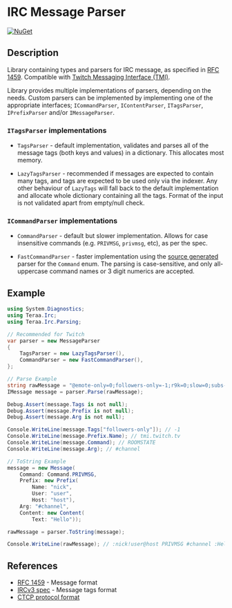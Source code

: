 # IRC Message Parser

[![NuGet](https://img.shields.io/nuget/v/Teraa.IrcMessageParser?label=NuGet&logo=nuget&color=blue)](https://www.nuget.org/packages/Teraa.IrcMessageParser/)

## Description
Library containing types and parsers for IRC message, as specified in [RFC 1459](https://datatracker.ietf.org/doc/html/rfc1459#section-2.3.1).
Compatible with [Twitch Messaging Interface (TMI)](https://dev.twitch.tv/docs/irc).

Library provides multiple implementations of parsers, depending on the needs.
Custom parsers can be implemented by implementing one of the appropriate interfaces; `ICommandParser`, `IContentParser`, `ITagsParser`, `IPrefixParser` and/or `IMessageParser`.
### `ITagsParser` implementations
- `TagsParser` - default implementation, validates and parses all of the message tags (both keys and values) in a dictionary.
This allocates most memory.

- `LazyTagsParser` - recommended if messages are expected to contain many tags, and tags are expected to be used only via the indexer.
Any other behaviour of `LazyTags` will fall back to the default implementation and allocate whole dictionary containing all the tags.
Format of the input is not validated apart from empty/null check.

### `ICommandParser` implementations

- `CommandParser` - default but slower implementation.
Allows for case insensitive commands (e.g. `PRIVMSG`, `privmsg`, etc), as per the spec.

- `FastCommandParser` - faster implementation using the [source generated](https://github.com/andrewlock/NetEscapades.EnumGenerators) parser for the `Command` enum.
The parsing is case-sensitive, and only all-uppercase command names or 3 digit numerics are accepted.

## Example
```cs
using System.Diagnostics;
using Teraa.Irc;
using Teraa.Irc.Parsing;

// Recommended for Twitch
var parser = new MessageParser
{
    TagsParser = new LazyTagsParser(),
    CommandParser = new FastCommandParser(),
};

// Parse Example
string rawMessage = "@emote-only=0;followers-only=-1;r9k=0;slow=0;subs-only=0 :tmi.twitch.tv ROOMSTATE #channel";
IMessage message = parser.Parse(rawMessage);

Debug.Assert(message.Tags is not null);
Debug.Assert(message.Prefix is not null);
Debug.Assert(message.Arg is not null);

Console.WriteLine(message.Tags["followers-only"]); // -1
Console.WriteLine(message.Prefix.Name); // tmi.twitch.tv
Console.WriteLine(message.Command); // ROOMSTATE
Console.WriteLine(message.Arg); // #channel

// ToString Example
message = new Message(
    Command: Command.PRIVMSG,
    Prefix: new Prefix(
        Name: "nick",
        User: "user",
        Host: "host"),
    Arg: "#channel",
    Content: new Content(
        Text: "Hello"));

rawMessage = parser.ToString(message);

Console.WriteLine(rawMessage); // :nick!user@host PRIVMSG #channel :Hello

```

## References
- [RFC 1459](https://datatracker.ietf.org/doc/html/rfc1459#section-2.3.1) - Message format
- [IRCv3 spec](https://ircv3.net/specs/extensions/message-tags#format) - Message tags format
- [CTCP protocol format](https://tools.ietf.org/id/draft-oakley-irc-ctcp-01.html)
